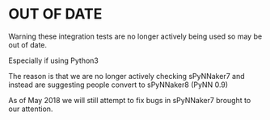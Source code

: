 OUT OF DATE
===========

Warning these integration tests are no longer actively being used so may be out of date.

Especially if using Python3

The reason is that we are no longer actively checking sPyNNaker7 and instead are suggesting people convert to sPyNNaker8 (PyNN 0.9)

As of May 2018 we will still attempt to fix bugs in sPyNNaker7 brought to our attention.